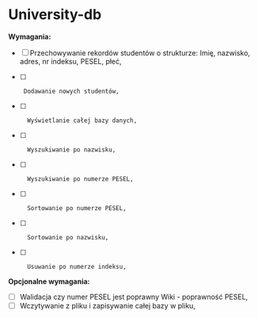 # University-db


  
  

**Wymagania:**

 - [ ] Przechowywanie rekordów studentów o strukturze: Imię, nazwisko,
       adres, nr indeksu, PESEL, płeć,
              
 - [ ]      Dodawanie nowych studentów,
       
- [ ]       Wyświetlanie całej bazy danych,
       
- [ ]       Wyszukiwanie po nazwisku,
       
- [ ]       Wyszukiwanie po numerze PESEL,
       
- [ ]       Sortowanie po numerze PESEL,
       
- [ ]       Sortowanie po nazwisku,
       
- [ ]       Usuwanie po numerze indeksu,

  
  

**Opcjonalne wymagania:**

 - [ ] Walidacja czy numer PESEL jest poprawny Wiki - poprawność PESEL,
 - [ ] Wczytywanie z pliku i zapisywanie całej bazy w pliku,
